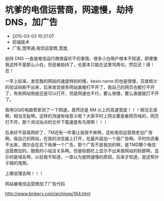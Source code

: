 # 坑爹的电信运营商，网速慢，劫持DNS，加广告
- 2015-03-03 10:21:07
- 前端技术
- 广告,宽带通,电信运营商,宽度,

<!--markdown-->劫持 DNS 一直是电信运行商很喜欢干的事情，很多小白用户根本不知道，即使像我这样不是那么小白，但是被劫持了，也基本只能在这里骂两句，然后还！得！忍！


<!--more-->


一早上起来，发现我的网站的速度特别的慢，kexin.name 的也是很慢，百度统计的验证码刷不出来，后来发现很多网站直接打不开了，我自己的网页也都打不开了，有些网站倒是还是可以打开，但是网速也不行，要么很慢，要么直接就打不开了。

我用QQ的电脑管家测了一下网速，竟然还是 8M 以上的高速宽度！！！相当无语啊，相当无耻啊，这样的测速有啥意义呢？大家平时上网主要是看网页啥的，网页打不开，那个测试站点的文件下载速度有鸟用啊！！！

后来好不容易网好了，TM还有一件事让我很不爽啊，这些电信运营商老加广告啊。我自己的网站，在我的浏览器上打开，在最外层加一个层广告啊。平时你还看不出来，偶尔会在右下角弹一个广告，那个广告不是我加的啊，是TMD哪个电信运营商加的，跟我的小站没关系啊。但是标题栏上显示不出来我网站的标题啊，显示的是域名啊，以前我不知道，一直以为是网速慢的原因，后来才知道，是这帮孙子搞的鬼啊。

上哪说理去啊！！！

网站被电信运营商加了广告代码

<a href="http://www.binkery.com/archives/164.html">http://www.binkery.com/archives/164.html</a>